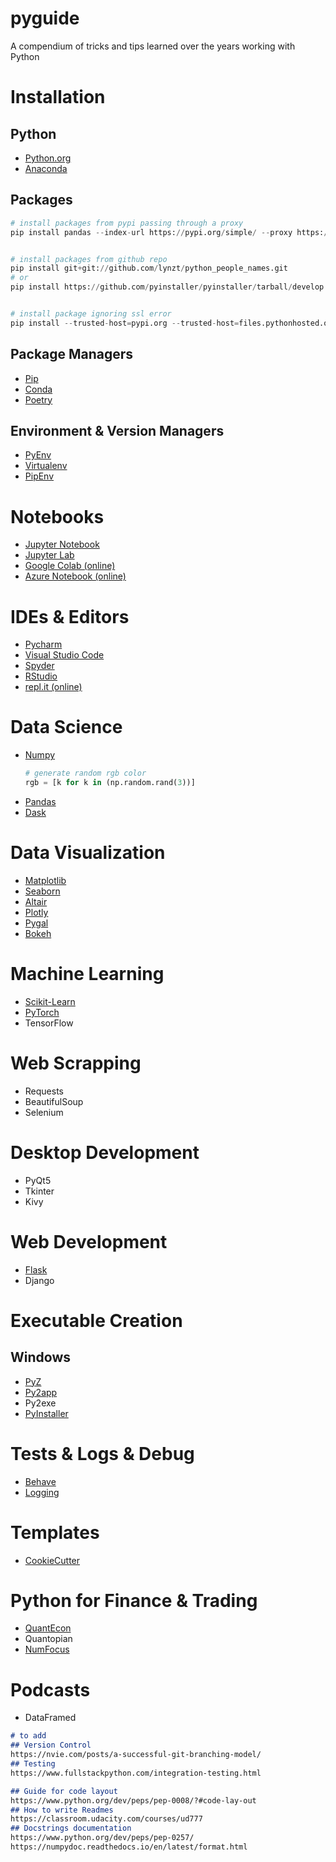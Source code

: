 # pyguide
A compendium of tricks and tips learned over the years working with Python

# Installation
## Python
* [Python.org](https://www.python.org/)
* [Anaconda](https://www.anaconda.com/)

## Packages
```python
# install packages from pypi passing through a proxy
pip install pandas --index-url https://pypi.org/simple/ --proxy https://yourproxy.com:8080


# install packages from github repo
pip install git+git://github.com/lynzt/python_people_names.git
# or
pip install https://github.com/pyinstaller/pyinstaller/tarball/develop


# install package ignoring ssl error
pip install --trusted-host=pypi.org --trusted-host=files.pythonhosted.org jinja2
```

## Package Managers
* [Pip](https://pip.pypa.io/en/stable/)
* [Conda](https://docs.conda.io/en/latest/)
* [Poetry](https://python-poetry.org/)

## Environment & Version Managers
* [PyEnv](https://github.com/pyenv/pyenv)
* [Virtualenv](https://virtualenv.pypa.io/en/latest/)
* [PipEnv](https://github.com/pypa/pipenv)

# Notebooks
* [Jupyter Notebook](https://jupyter.org/install.html)
* [Jupyter Lab](https://jupyterlab.readthedocs.io/en/stable/)
* [Google Colab (online)](https://colab.research.google.com/)
* [Azure Notebook (online)](https://notebooks.azure.com/)

# IDEs & Editors
* [Pycharm](https://www.jetbrains.com/pycharm/)
* [Visual Studio Code](https://code.visualstudio.com/)
* [Spyder](https://www.spyder-ide.org/)
* [RStudio](https://solutions.rstudio.com/python/overview/)
* [repl.it (online)](https://repl.it/)


# Data Science
* [Numpy](https://numpy.org/)
    ```python
    # generate random rgb color
    rgb = [k for k in (np.random.rand(3))]
    ```
* [Pandas](https://pandas.pydata.org/)
* [Dask](https://dask.org/)

# Data Visualization
* [Matplotlib](https://matplotlib.org/)
* [Seaborn](https://seaborn.pydata.org/)
* [Altair](https://altair-viz.github.io/)
* [Plotly](https://plotly.com/python/)
* [Pygal](http://www.pygal.org/en/stable/)
* [Bokeh](https://docs.bokeh.org/en/latest/index.html)

# Machine Learning
* [Scikit-Learn](https://scikit-learn.org/stable/)
* [PyTorch](https://pytorch.org/)
* TensorFlow

# Web Scrapping
* Requests
* BeautifulSoup
* Selenium

# Desktop  Development
* PyQt5
* Tkinter
* Kivy

# Web Development
* [Flask](https://palletsprojects.com/p/flask/)
* Django

# Executable Creation
## Windows
* [PyZ](https://github.com/BTOdell/pyz)
* [Py2app](https://py2app.readthedocs.io/en/latest/) 
* Py2exe
* [PyInstaller](https://pyinstaller.readthedocs.io/en/stable/installation.html)

# Tests & Logs & Debug
* [Behave](https://behave.readthedocs.io/en/latest/)
* [Logging](https://docs.python.org/3/library/logging.html) 

# Templates
* [CookieCutter](https://cookiecutter.readthedocs.io/en/1.7.0/)

# Python for Finance & Trading
* [QuantEcon](https://quantecon.org/)
* Quantopian
* [NumFocus](https://numfocus.org/)

# Podcasts
* DataFramed

```markdown
# to add
## Version Control
https://nvie.com/posts/a-successful-git-branching-model/
## Testing
https://www.fullstackpython.com/integration-testing.html

## Guide for code layout
https://www.python.org/dev/peps/pep-0008/?#code-lay-out
## How to write Readmes
https://classroom.udacity.com/courses/ud777
## Docstrings documentation
https://www.python.org/dev/peps/pep-0257/
https://numpydoc.readthedocs.io/en/latest/format.html
```